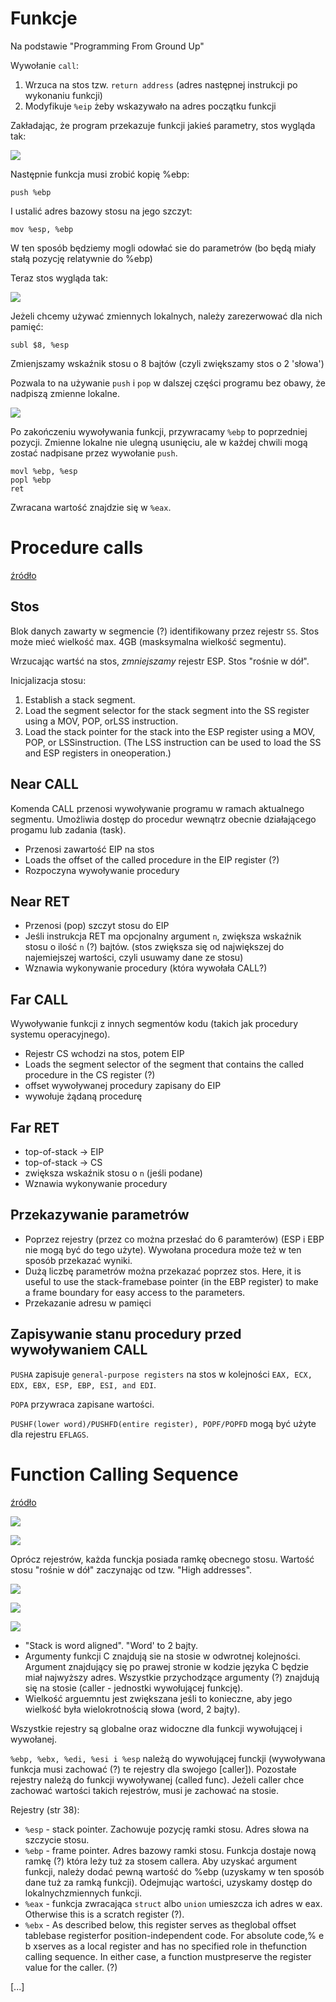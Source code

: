 # Funkcje

Na podstawie "Programming From Ground Up"

Wywołanie `call`:

1. Wrzuca na stos tzw. `return address` (adres następnej instrukcji po wykonaniu funkcji)
2. Modyfikuje `%eip` żeby wskazywało na adres początku funkcji

Zakładając, że program przekazuje funkcji jakieś parametry, stos wygląda tak:

![](./assets/stack1.png)

Następnie funkcja musi zrobić kopię %ebp:

```
push %ebp
```

I ustalić adres bazowy stosu na jego szczyt:

```
mov %esp, %ebp
```

W ten sposób będziemy mogli odowłać sie do parametrów (bo będą miały stałą pozycję relatywnie do %ebp)

Teraz stos wygląda tak:

![](./assets/stack2.png)

Jeżeli chcemy używać zmiennych lokalnych, należy zarezerwować dla nich pamięć:

```
subl $8, %esp
```

Zmienjszamy wskaźnik stosu o 8 bajtów (czyli zwiększamy stos o 2 'słowa')

Pozwala to na używanie `push` i `pop` w dalszej części programu bez obawy, że nadpiszą zmienne lokalne.

![](./assets/stack3.png)

Po zakończeniu wywoływania funkcji, przywracamy `%ebp` to poprzedniej pozycji. Zmienne lokalne nie ulegną usunięciu, ale w każdej chwili mogą zostać nadpisane przez wywołanie `push`.

```
movl %ebp, %esp
popl %ebp
ret
```

Zwracana wartość znajdzie się w `%eax`.

# Procedure calls

[źródło](http://www.zak.ict.pwr.wroc.pl/materials/architektura/laboratorium%20AK2/Dokumentacja/Intel%20Penium%20IV/IA-32%20Intel%20Architecture%20Software%20Developers%20Manual%20vol.%201%20-%20Basic%20Architecture.pdf)

## Stos

Blok danych zawarty w segmencie (?) identifikowany przez rejestr `SS`. Stos może mieć wielkość max. 4GB (masksymalna wielkość segmentu).

Wrzucając wartść na stos, _zmniejszamy_ rejestr ESP. Stos "rośnie w dół".

Inicjalizacja stosu:

1.  Establish a stack segment.
2.  Load the segment selector for the stack segment into the SS register using a MOV, POP, orLSS instruction.
3.  Load the stack pointer for the stack into the ESP register using a MOV, POP, or LSSinstruction. (The LSS instruction can be used to load the SS and ESP registers in oneoperation.)

## Near CALL

Komenda CALL przenosi wywoływanie programu w ramach aktualnego segmentu. Umożliwia dostęp do procedur wewnątrz obecnie działającego progamu lub zadania (task).

- Przenosi zawartość EIP na stos
- Loads the offset of the called procedure in the EIP register (?)
- Rozpoczyna wywoływanie procedury

## Near RET

- Przenosi (pop) szczyt stosu do EIP
- Jeśli instrukcja RET ma opcjonalny argument `n`, zwiększa wskaźnik stosu o ilość `n` (?) bajtów. (stos zwiększa się od największej do najemiejszej wartości, czyli usuwamy dane ze stosu)
- Wznawia wykonywanie procedury (która wywołała CALL?)

## Far CALL

Wywoływanie funkcji z innych segmentów kodu (takich jak procedury systemu operacyjnego).

- Rejestr CS wchodzi na stos, potem EIP
- Loads the segment selector of the segment that contains the called procedure in the CS register (?)
- offset wywoływanej procedury zapisany do EIP
- wywołuje żądaną procedurę

## Far RET

- top-of-stack -> EIP
- top-of-stack -> CS
- zwiększa wskaźnik stosu o `n` (jeśli podane)
- Wznawia wykonywanie procedury

## Przekazywanie parametrów

- Poprzez rejestry (przez co można przesłać do 6 paramterów) (ESP i EBP nie mogą być do tego użyte). Wywołana procedura może też w ten sposób przekazać wyniki.
- Dużą liczbę parametrów można przekazać poprzez stos. Here, it is useful to use the stack-framebase pointer (in the EBP register) to make a frame boundary for easy access to the parameters.
- Przekazanie adresu w pamięci

## Zapisywanie stanu procedury przed wywoływaniem CALL

`PUSHA` zapisuje `general-purpose registers` na stos w kolejności `EAX, ECX, EDX, EBX, ESP, EBP, ESI, and EDI`.

`POPA` przywraca zapisane wartości.

`PUSHF(lower word)/PUSHFD(entire register), POPF/POPFD` mogą być użyte dla rejestru `EFLAGS`.

# Function Calling Sequence

[źródło](http://www.zak.ict.pwr.wroc.pl/materials/architektura/laboratorium%20AK2/Dokumentacja/Application%20Binary%20Interface/System%20V%20Application%20Binary%20Interface%20Intel386%20Architecture%20Processor%20Supplement%20Fourth%20Edition.pdf#page=35&zoom=auto,-17,726)

![](./assets/fundamental_types.png)

![](./assets/registers.png)

Oprócz rejestrów, każda funckja posiada ramkę obecnego stosu. Wartość stosu "rośnie w dół" zaczynając od tzw. "High addresses".

![](./assets/standard_stack_frame.png)

![](./assets/how_struct_data_is_aligned.png)

![](./assets/how_struct_data_is_aligned2.png)

- "Stack is word aligned". "Word' to 2 bajty.
- Argumenty funkcji C znajdują sie na stosie w odwrotnej kolejności. Argument znajdujący się po prawej stronie w kodzie języka C będzie miał najwyższy adres. Wszystkie przychodzące argumenty (?) znajdują się na stosie (caller - jednostki wywołującej funkcję).
- Wielkość arguemntu jest zwiększana jeśli to konieczne, aby jego wielkość była wielokrotnością słowa (word, 2 bajty).

Wszystkie rejestry są globalne oraz widoczne dla funkcji wywołującej i wywołanej.

`%ebp, %ebx, %edi, %esi i %esp` należą do wywołującej funckji (wywoływana funkcja musi zachować (?) te rejestry dla swojego [caller]). Pozostałe rejestry należą do funkcji wywoływanej (called func). Jeżeli caller chce zachować wartości takich rejestrów, musi je zachować na stosie.

Rejestry (str 38):

- `%esp` - stack pointer. Zachowuje pozycję ramki stosu. Adres słowa na szczycie stosu.
- `%ebp` - frame pointer. Adres bazowy ramki stosu. Funkcja dostaje nową ramkę (?) która leży tuż za stosem callera. Aby uzyskać argument funkcji, należy dodać pewną wartość do %ebp (uzyskamy w ten sposób dane tuż za ramką funkcji). Odejmując wartości, uzyskamy dostęp do lokalnychzmiennych funkcji.
- `%eax` - funkcja zwracająca `struct` albo `union` umieszcza ich adres w eax. Otherwise this is a scratch register (?).
- `%ebx` - As described below, this register serves as theglobal offset tablebase registerfor position-independent code. For absolute code,% e b xserves as a local register and has no specified role in thefunction calling sequence. In either case, a function mustpreserve the register value for the caller. (?)

[...]
